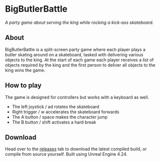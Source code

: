 # BigButlerBattle
*A party game about serving the king while rocking a kick-ass skateboard.*

## About
BigButlerBattle is a split-screen party game where each player plays a butler skating around on a skateboard,
tasked with delivering various objects to the king. At the start of each game each player receives a list of objects
required by the king and the first person to deliver all objects to the king wins the game.

## How to play
The game is designed for controllers but works with a keyboard as well.
 - The left joystick / ad rotates the skateboard
 - Right trigger / w accelerates the skateboard forwards
 - The A button / space makes the character jump
 - The B button / shift activates a hard break
 
## Download
Head over to the [releases](https://github.com/Skau/BigButlerBattle/releases) tab to download the latest compiled build,
or compile from source yourself. Built using Unreal Engine 4.24.
